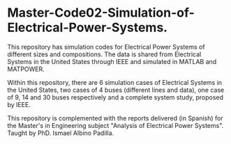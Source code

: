 # Master-Code02-Simulation-of-Electrical-Power-Systems.
This repository has simulation codes for Electrical Power Systems of different sizes and compositions.
The data is shared from Electrical Systems in the United States through IEEE and simulated in MATLAB and MATPOWER.

Within this repository, there are 6 simulation cases of Electrical Systems in the United States, 
two cases of 4 buses (different lines and data), one case of 9, 14 and 30 buses respectively and a complete system study, proposed by IEEE.

This repository is complemented with the reports delivered (in Spanish) for the Master's in Engineering
subject "Analysis of Electrical Power Systems". Taught by PhD. Ismael Albino Padilla.
